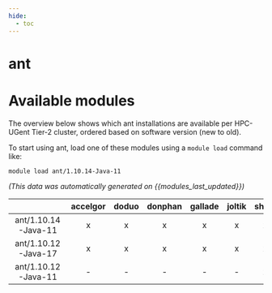 ```yaml
---
hide:
  - toc
---
```


ant
===

# Available modules


The overview below shows which ant installations are available per HPC-UGent Tier-2 cluster, ordered based on software version (new to old).

To start using ant, load one of these modules using a `module load` command like:

```shell
module load ant/1.10.14-Java-11
```

*(This data was automatically generated on {{modules_last_updated}})*  

| |accelgor|doduo|donphan|gallade|joltik|shinx|
| :---: | :---: | :---: | :---: | :---: | :---: | :---: |
|ant/1.10.14-Java-11|x|x|x|x|x|x|
|ant/1.10.12-Java-17|x|x|x|x|x|x|
|ant/1.10.12-Java-11|-|-|-|-|-|x|
